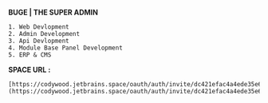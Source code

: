 **BUGE | THE SUPER ADMIN** 
    
    1. Web Devlopment 
    2. Admin Development
    3. Api Devlopment
    4. Module Base Panel Development 
    5. ERP & CMS

**SPACE URL :**

    [https://codywood.jetbrains.space/oauth/auth/invite/dc421efac4a4ede35e6d10ec8643d0c7](https://codywood.jetbrains.space/oauth/auth/invite/dc421efac4a4ede35e6d10ec8643d0c7)
